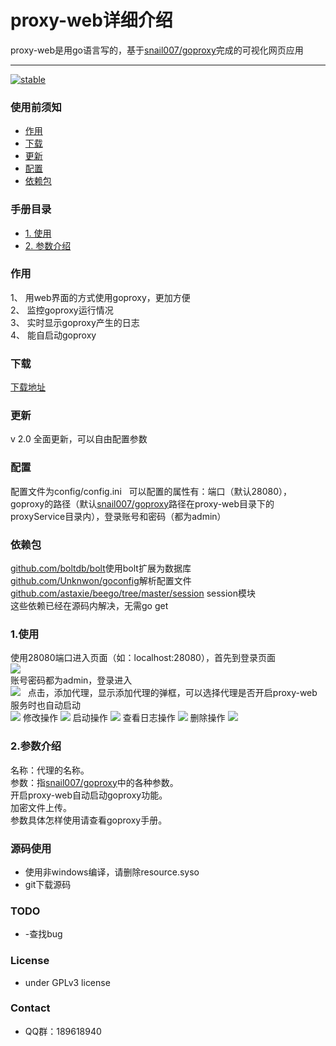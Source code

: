 # proxy-web详细介绍
proxy-web是用go语言写的，基于[snail007/goproxy](https://github.com/snail007/goproxy/)完成的可视化网页应用

---
[![stable](https://img.shields.io/badge/stable-stable-green.svg)](https://github.com/snail007/goproxy/)

### 使用前须知
 - [作用](#作用)
 - [下载](#下载)
 - [更新](#更新)
 - [配置](#配置)
 - [依赖包](#依赖包)
 
### 手册目录
- [1. 使用](#1使用)
- [2. 参数介绍](#2参数介绍)

### 作用
1、	用web界面的方式使用goproxy，更加方便  
2、	监控goproxy运行情况  
3、	实时显示goproxy产生的日志  
4、	能自启动goproxy  
 
### 下载
[下载地址](https://github.com/yincongcyincong/proxy-web/releases)  

### 更新
v 2.0 全面更新，可以自由配置参数

### 配置
配置文件为config/config.ini  
可以配置的属性有：端口（默认28080），goproxy的路径（默认[snail007/goproxy](https://github.com/snail007/goproxy/releases)路径在proxy-web目录下的proxyService目录内），登录账号和密码（都为admin）  


### 依赖包
[github.com/boltdb/bolt](https://github.com/boltdb/bolt)使用bolt扩展为数据库  
[github.com/Unknwon/goconfig](https://github.com/Unknwon/goconfig)解析配置文件  
[github.com/astaxie/beego/tree/master/session](https://github.com/astaxie/beego/tree/master/session) session模块  
这些依赖已经在源码内解决，无需go get

### 1.使用
使用28080端口进入页面（如：localhost:28080），首先到登录页面  
<img src="https://github.com/yincongcyincong/proxy-web/raw/master/docs/image/login.png?raw=true" />  
账号密码都为admin，登录进入  
<img src="https://github.com/yincongcyincong/proxy-web/raw/master/docs/image/empty.jpg?raw=true" />  
点击，添加代理，显示添加代理的弹框，可以选择代理是否开启proxy-web服务时也自动启动  
<img src="https://github.com/yincongcyincong/proxy-web/raw/master/docs/image/add.jpg?raw=true" />
修改操作
<img src="https://github.com/yincongcyincong/proxy-web/raw/master/docs/image/update.jpg?raw=true" />
启动操作
<img src="https://github.com/yincongcyincong/proxy-web/raw/master/docs/image/start.jpg?raw=true" />
查看日志操作
<img src="https://github.com/yincongcyincong/proxy-web/raw/master/docs/image/log.jpg?raw=true" />
删除操作
<img src="https://github.com/yincongcyincong/proxy-web/raw/master/docs/image/delete.jpg?raw=true" />

### 2.参数介绍
名称：代理的名称。  
参数：指[snail007/goproxy](https://github.com/snail007/goproxy/)中的各种参数。  
开启proxy-web自动启动goproxy功能。  
加密文件上传。  
参数具体怎样使用请查看goproxy手册。  

### 源码使用  
- 使用非windows编译，请删除resource.syso  
- git下载源码  
   
### TODO
- -查找bug

### License
- under GPLv3 license  

### Contact
- QQ群：189618940
